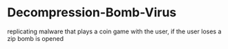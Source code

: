 # Decompression-Bomb-Virus
replicating malware that plays a coin game with the user, if the user loses a zip bomb is opened
